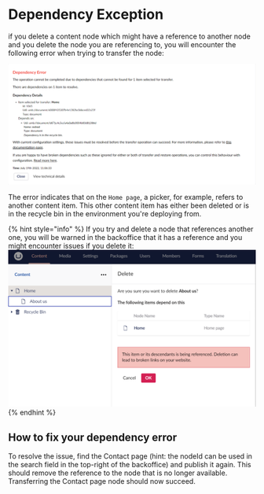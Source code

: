 # Dependency Exception

if you delete a content node which might have a reference to another node and you delete the node you are referencing to, you will encounter the following error when trying to transfer the node:

![Dependecy exception](../../.gitbook/assets/dependency-exception-updated.png)

The error indicates that on the `Home page`, a picker, for example, refers to another content item. This other content item has either been deleted or is in the recycle bin in the environment you're deploying from.

{% hint style="info" %}
If you try and delete a node that references another one, you will be warned in the backoffice that it has a reference and you might encounter issues if you delete it: ![dependency warning](../../.gitbook/assets/dependency-exception-warning.png)
{% endhint %}

## How to fix your dependency error

To resolve the issue, find the Contact page (hint: the nodeId can be used in the search field in the top-right of the backoffice) and publish it again. This should remove the reference to the node that is no longer available. Transferring the Contact page node should now succeed.
